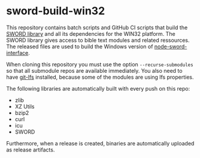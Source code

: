 # sword-build-win32

This repository contains batch scripts and GitHub CI scripts that build the [SWORD library](https://www.crosswire.org/sword/) and all its dependencies for the WIN32 platform. The SWORD library gives access to bible text modules and related ressources. The released files are used to build the Windows version of [node-sword-interface](https://github.com/tobias-klein/node-sword-interface).

When cloning this repository you must use the option `--recurse-submodules` so that all submodule repos are available immediately. You also need to have [git-lfs](https://git-lfs.github.com/) installed, because some of the modules are using lfs properties.

The following libraries are automatically built with every push on this repo:
- zlib
- XZ Utils
- bzip2
- curl
- icu
- SWORD

Furthermore, when a release is created, binaries are automatically uploaded as release artifacts.
